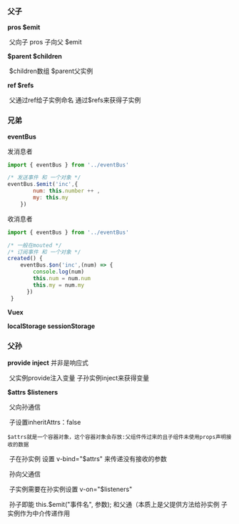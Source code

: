 ### 父子

**pros $emit**

​	父向子 pros  子向父 $emit

**$parent $children** 

​	$children数组  $parent父实例

**ref $refs**

​	父通过ref给子实例命名 通过$refs来获得子实例

### 兄弟

**eventBus**

发消息者

```javascript
import { eventBus } from '../eventBus'

/* 发送事件 和 一个对象 */
eventBus.$emit('inc',{
        num: this.number ++ ,
        my: this.my
    })
```

收消息者

```javascript
import { eventBus } from '../eventBus'

/* 一般在mouted */
/* 订阅事件 和 一个对象 */
created() {
    eventBus.$on('inc',(num) => {
        console.log(num)
        this.num = num.num
        this.my = num.my
      })
 }
```

**Vuex**

**localStorage sessionStorage**

### 父孙

**provide inject** 并非是响应式

​	父实例provide注入变量  子孙实例inject来获得变量

**$attrs $listeners**

​	父向孙通信

​		子设置inheritAttrs：false

​		`$attrs就是一个容器对象，这个容器对象会存放:父组件传过来的且子组件未使用props声明接收的数据`

​		子在孙实例 设置 v-bind="$attrs" 来传递没有接收的参数

​	孙向父通信

​		子实例需要在孙实例设置 v-on="$listeners"

​	 	孙子即能 this.$emit("事件名", 参数); 和父通（本质上是父提供方法给孙实例 子实例作为中介传递作用

